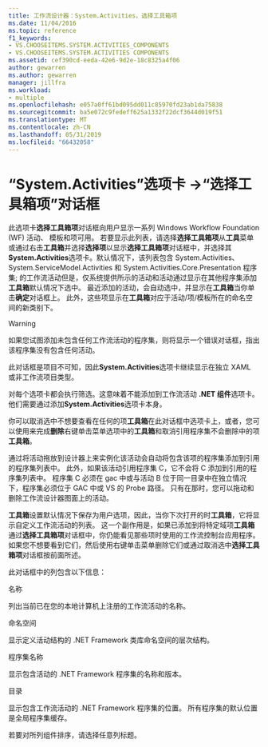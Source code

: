 ```yaml
---
title: 工作流设计器：System.Activities，选择工具箱项
ms.date: 11/04/2016
ms.topic: reference
f1_keywords:
- VS.CHOOSEITEMS.SYSTEM.ACTIVITIES_COMPONENTS
- VS.CHOOSEITEMS.SYSTEM.ACTIVITIES COMPONENTS
ms.assetid: cef390cd-eeda-42e6-9d2e-18c8325a4f06
author: gewarren
ms.author: gewarren
manager: jillfra
ms.workload:
- multiple
ms.openlocfilehash: e057a0ff61bd095dd011c85970fd23ab1da75838
ms.sourcegitcommit: ba5e072c9fedeff625a1332f22dcf3644d019f51
ms.translationtype: MT
ms.contentlocale: zh-CN
ms.lasthandoff: 05/31/2019
ms.locfileid: "66432058"
---
```

# <a name="systemactivities-tab-choose-toolbox-items-dialog-box"></a>“System.Activities”选项卡 ->“选择工具箱项”对话框

此选项卡**选择工具箱项**对话框向用户显示一系列 Windows Workflow Foundation (WF) 活动、 模板和项可用。 若要显示此列表，请选择**选择工具箱项**从**工具**菜单或通过右击**工具箱**并选择**选择项**以显示**选择工具箱项**对话框中，并选择其**System.Activities**选项卡。默认情况下，该列表包含 System.Activities、 System.ServiceModel.Activities 和 System.Activities.Core.Presentation 程序集; 的工作流活动但是，仅系统提供所示的活动和活动通过显示在其他程序集添加**工具箱**默认情况下选中。 最近添加的活动，会自动选中，并显示在**工具箱**当你单击**确定**对话框上。 此外，这些项显示在**工具箱**对应于活动/项/模板所在的命名空间的新类别下。

> [!WARNING]
> 如果您试图添加未包含任何工作流活动的程序集，则将显示一个错误对话框，指出该程序集没有包含任何活动。

 此对话框是项目不可知，因此**System.Activities**选项卡继续显示在独立 XAML 或非工作流项目类型。

 对每个选项卡都会执行筛选。这意味着不能添加到工作流活动 **.NET 组件**选项卡。他们需要通过添加**System.Activities**选项卡本身。

 你可以取消选中不想要查看在任何的项**工具箱**在此对话框中选项卡上，或者，您可以使用来完成**删除**右键单击菜单选项中的**工具箱**和取消引用程序集不会删除中的项**工具箱**。

 通过将活动拖放到设计器上来实例化该活动会自动将包含该项的程序集添加到引用的程序集列表中。 此外，如果该活动引用程序集 C，它不会将 C 添加到引用的程序集列表中。 程序集 C 必须在 gac 中或与活动 B 位于同一目录中在独立情况下，程序集必须位于 GAC 中或 VS 的 Probe 路径。 只有在那时，您可以拖动和删除工作流设计器图面上的活动。

 **工具箱**设置默认情况下保存为用户选项，因此，当你下次打开的时**工具箱**，它将显示自定义工作流活动的列表。 这一个副作用是，如果已添加到将特定域项**工具箱**通过**选择工具箱项**对话框中，你仍能看见那些项时使用的工作流控制台应用程序。 如果您不想要看到它们，然后使用右键单击菜单删除它们或通过取消选中**选择工具箱项**对话框按前面所述。

 此对话框中的列包含以下信息：

 名称

 列出当前已在您的本地计算机上注册的工作流活动的名称。

 命名空间

 显示定义活动结构的 .NET Framework 类库命名空间的层次结构。

 程序集名称

 显示包含活动的 .NET Framework 程序集的名称和版本。

 目录

 显示包含工作流活动的 .NET Framework 程序集的位置。 所有程序集的默认位置是全局程序集缓存。

 若要对所列组件排序，请选择任意列标题。